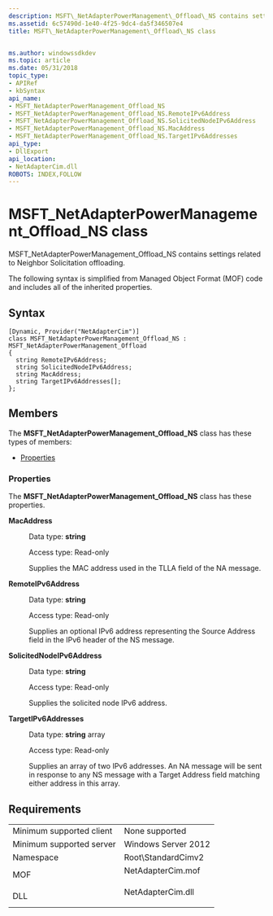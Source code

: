 ```yaml
---
description: MSFT\_NetAdapterPowerManagement\_Offload\_NS contains settings related to Neighbor Solicitation offloading.
ms.assetid: 6c57490d-1e40-4f25-9dc4-da5f346507e4
title: MSFT\_NetAdapterPowerManagement\_Offload\_NS class


ms.author: windowssdkdev
ms.topic: article
ms.date: 05/31/2018
topic_type: 
- APIRef
- kbSyntax
api_name: 
- MSFT_NetAdapterPowerManagement_Offload_NS
- MSFT_NetAdapterPowerManagement_Offload_NS.RemoteIPv6Address
- MSFT_NetAdapterPowerManagement_Offload_NS.SolicitedNodeIPv6Address
- MSFT_NetAdapterPowerManagement_Offload_NS.MacAddress
- MSFT_NetAdapterPowerManagement_Offload_NS.TargetIPv6Addresses
api_type: 
- DllExport
api_location: 
- NetAdapterCim.dll
ROBOTS: INDEX,FOLLOW
---
```


# MSFT\_NetAdapterPowerManagement\_Offload\_NS class

MSFT\_NetAdapterPowerManagement\_Offload\_NS contains settings related to Neighbor Solicitation offloading.

The following syntax is simplified from Managed Object Format (MOF) code and includes all of the inherited properties.

## Syntax

``` syntax
[Dynamic, Provider("NetAdapterCim")]
class MSFT_NetAdapterPowerManagement_Offload_NS : MSFT_NetAdapterPowerManagement_Offload
{
  string RemoteIPv6Address;
  string SolicitedNodeIPv6Address;
  string MacAddress;
  string TargetIPv6Addresses[];
};
```

## Members

The **MSFT\_NetAdapterPowerManagement\_Offload\_NS** class has these types of members:

-   [Properties](#properties)

### Properties

The **MSFT\_NetAdapterPowerManagement\_Offload\_NS** class has these properties.

<dl> <dt>

**MacAddress**
</dt> <dd> <dl> <dt>

Data type: **string**
</dt> <dt>

Access type: Read-only
</dt> </dl>

Supplies the MAC address used in the TLLA field of the NA message.

</dd> <dt>

**RemoteIPv6Address**
</dt> <dd> <dl> <dt>

Data type: **string**
</dt> <dt>

Access type: Read-only
</dt> </dl>

Supplies an optional IPv6 address representing the Source Address field in the IPv6 header of the NS message.

</dd> <dt>

**SolicitedNodeIPv6Address**
</dt> <dd> <dl> <dt>

Data type: **string**
</dt> <dt>

Access type: Read-only
</dt> </dl>

Supplies the solicited node IPv6 address.

</dd> <dt>

**TargetIPv6Addresses**
</dt> <dd> <dl> <dt>

Data type: **string** array
</dt> <dt>

Access type: Read-only
</dt> </dl>

Supplies an array of two IPv6 addresses. An NA message will be sent in response to any NS message with a Target Address field matching either address in this array.

</dd> </dl>

## Requirements



|                                     |                                                                                              |
|-------------------------------------|----------------------------------------------------------------------------------------------|
| Minimum supported client<br/> | None supported<br/>                                                                    |
| Minimum supported server<br/> | Windows Server 2012<br/>                                                               |
| Namespace<br/>                | Root\\StandardCimv2<br/>                                                               |
| MOF<br/>                      | <dl> <dt>NetAdapterCim.mof</dt> </dl> |
| DLL<br/>                      | <dl> <dt>NetAdapterCim.dll</dt> </dl> |



 

 




